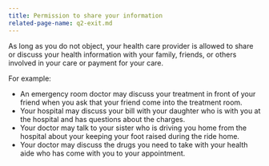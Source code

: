 ```yaml
---
title: Permission to share your information
related-page-name: q2-exit.md
---
```


As long as you do not object, your health care provider is allowed to share or discuss your health information with your family, friends, or others involved in your care or payment for your care.

For example:

- An emergency room doctor may discuss your treatment in front of your friend when you ask that your friend come into the treatment room.
- Your hospital may discuss your bill with your daughter who is with you at the hospital and has questions about the charges.
- Your doctor may talk to your sister who is driving you home from the hospital about your keeping your foot raised during the ride home.
- Your doctor may discuss the drugs you need to take with your health aide who has come with you to your appointment.